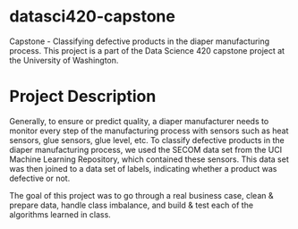 # datasci420-capstone
Capstone - Classifying defective products in the diaper manufacturing process. This project is a part of the Data Science 420 capstone project at the University of Washington.

# Project Description

Generally, to ensure or predict quality, a diaper manufacturer needs to monitor every step of the manufacturing process with sensors such as heat sensors, glue sensors, glue level, etc. To classify defective products in the diaper manufacturing process, we used the SECOM data set from the UCI Machine Learning Repository, which contained these sensors. This data set was then joined to a data set of labels, indicating whether a product was defective or not. 

The goal of this project was to go through a real business case, clean & prepare data, handle class imbalance, and build & test each of the algorithms learned in class.
